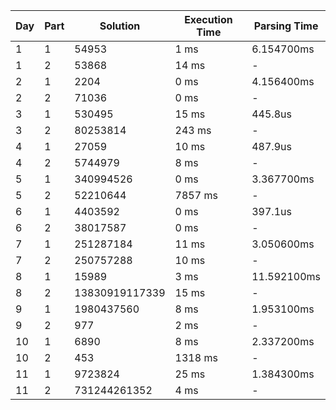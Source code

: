 | Day | Part | Solution | Execution Time | Parsing Time |
| --- | ---- | -------- | ------------- | ------------ |
| 1 | 1 | 54953 | 1 ms | 6.154700ms |
| 1 | 2 | 53868 | 14 ms | - |
| 2 | 1 | 2204 | 0 ms | 4.156400ms |
| 2 | 2 | 71036 | 0 ms | - |
| 3 | 1 | 530495 | 15 ms | 445.8us |
| 3 | 2 | 80253814 | 243 ms | - |
| 4 | 1 | 27059 | 10 ms | 487.9us |
| 4 | 2 | 5744979 | 8 ms | - |
| 5 | 1 | 340994526 | 0 ms | 3.367700ms |
| 5 | 2 | 52210644 | 7857 ms | - |
| 6 | 1 | 4403592 | 0 ms | 397.1us |
| 6 | 2 | 38017587 | 0 ms | - |
| 7 | 1 | 251287184 | 11 ms | 3.050600ms |
| 7 | 2 | 250757288 | 10 ms | - |
| 8 | 1 | 15989 | 3 ms | 11.592100ms |
| 8 | 2 | 13830919117339 | 15 ms | - |
| 9 | 1 | 1980437560 | 8 ms | 1.953100ms |
| 9 | 2 | 977 | 2 ms | - |
| 10 | 1 | 6890 | 8 ms | 2.337200ms |
| 10 | 2 | 453 | 1318 ms | - |
| 11 | 1 | 9723824 | 25 ms | 1.384300ms |
| 11 | 2 | 731244261352 | 4 ms | - |
